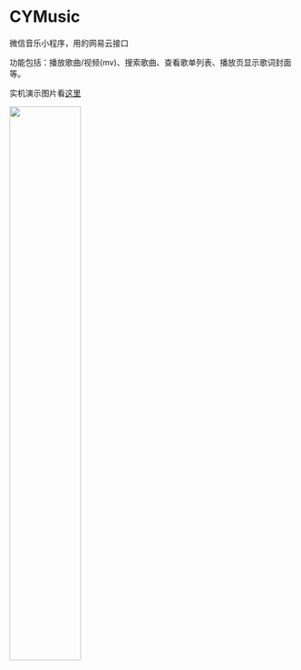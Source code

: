 # CYMusic
微信音乐小程序，用的网易云接口

功能包括：播放歌曲/视频(mv)、搜索歌曲、查看歌单列表、播放页显示歌词封面等。

实机演示图片看[这里](https://github.com/con-yu/CYMusic/tree/master/demo-image)

<img src="https://backiee.com/static/wpdb/wallpapers/1000x563/191348.jpg" width="50%">


